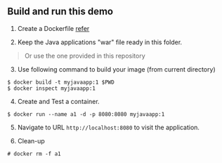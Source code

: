 ## Build and run this demo

1. Create a Dockerfile [refer](./Dockerfile)

2. Keep the Java applications "war" file ready in this folder.

> Or use the one provided in this repository

3. Use following command to build your image (from current directory)

```pwsh
$ docker build -t myjavaapp:1 $PWD
$ docker inspect myjavaapp:1
```

4. Create and Test a container.

```pwsh
$ docker run --name a1 -d -p 8080:8080 myjavaapp:1
```

5.  Navigate to URL `http://localhost:8080` to visit the application.

6. Clean-up

```pwsh
# docker rm -f a1
```